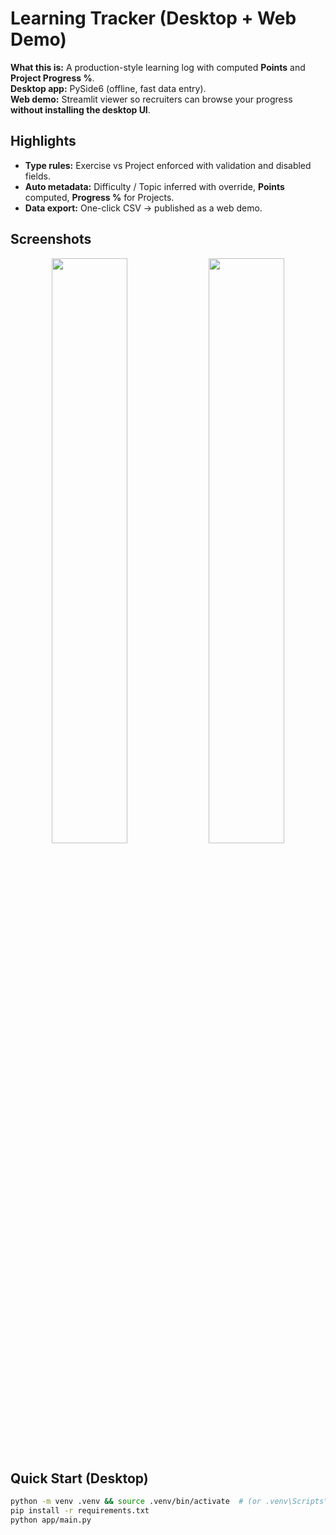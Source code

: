 # Learning Tracker (Desktop + Web Demo)

**What this is:** A production-style learning log with computed **Points** and **Project Progress %**.  
**Desktop app:** PySide6 (offline, fast data entry).  
**Web demo:** Streamlit viewer so recruiters can browse your progress **without installing the desktop UI**.

## Highlights
- **Type rules:** Exercise vs Project enforced with validation and disabled fields.
- **Auto metadata:** Difficulty / Topic inferred with override, **Points** computed, **Progress %** for Projects.
- **Data export:** One-click CSV → published as a web demo.

## Screenshots
<p align="center">
  <img src="docs/screenshots/dashboard.png" width="49%">
  <img src="docs/screenshots/entry_form.png" width="49%">
</p>

## Quick Start (Desktop)
```bash
python -m venv .venv && source .venv/bin/activate  # (or .venv\Scripts\activate on Windows)
pip install -r requirements.txt
python app/main.py
